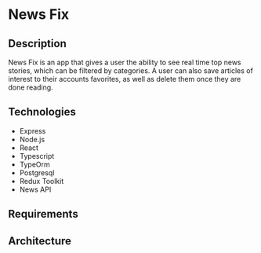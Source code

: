 # News Fix

## Description
News Fix is an app that gives a user the ability to see real time top news stories, which can be filtered by categories. A user can also save articles of interest to their accounts favorites, as well as delete them once they are done reading.

## Technologies
- Express
- Node.js
- React
- Typescript
- TypeOrm
- Postgresql
- Redux Toolkit
- News API

## Requirements



## Architecture

